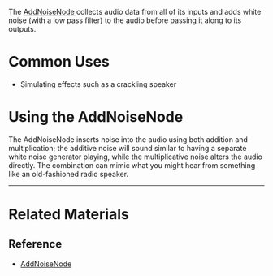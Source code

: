 The [ AddNoiseNode ](https://github.com/ZilchEngine/ZilchDocs/blob/master/code_reference/class_reference/addnoisenode.markdown) collects audio data from all of its inputs and adds white noise (with a low pass filter) to the audio before passing it along to its outputs.

 # Common Uses

- Simulating effects such as a crackling speaker

 # Using the AddNoiseNode

The AddNoiseNode inserts noise into the audio using both addition and multiplication; the additive noise will sound similar to having a separate white noise generator playing, while the multiplicative noise alters the audio directly. The combination can mimic what you might hear from something like an old-fashioned radio speaker.

---
 # Related Materials

 ## Reference

- [ AddNoiseNode ](https://github.com/ZilchEngine/ZilchDocs/blob/master/code_reference/class_reference/addnoisenode.markdown) 

 